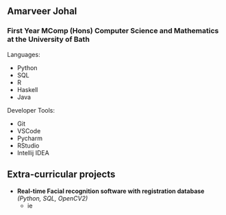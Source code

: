 ## Amarveer Johal
### First Year MComp (Hons) Computer Science and Mathematics at the University of Bath
Languages:
 - Python
 - SQL
 - R
 - Haskell
 - Java

Developer Tools:
 - Git
 - VSCode
 - Pycharm
 - RStudio
 - Intellij IDEA

## Extra-curricular projects
 - **Real-time Facial recognition software with registration database** _(Python, SQL, OpenCV2)_
    - ie
